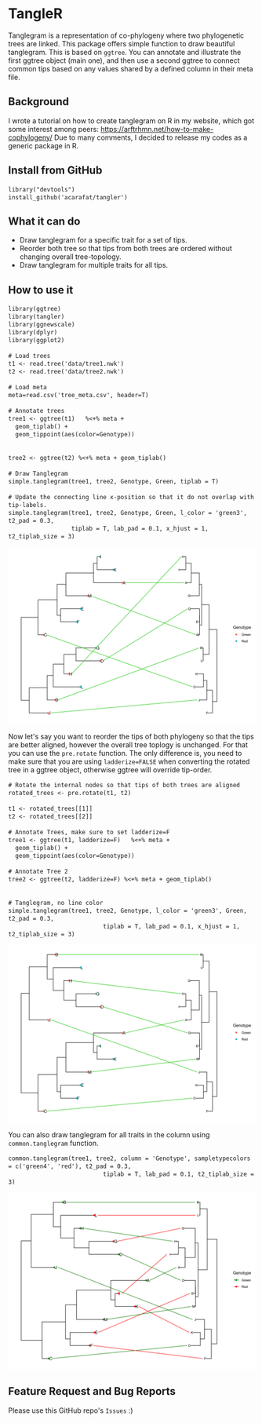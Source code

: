 # TangleR
Tanglegram is a representation of co-phylogeny where two phylogenetic trees are linked. This package offers simple function to draw beautiful tanglegram. This is based on `ggtree`. You can annotate and illustrate the first ggtree object (main one), and then use a second ggtree to connect common tips based on any values shared by a defined column in their meta file.

## Background
I wrote a tutorial on how to create tanglegram on R in my website, which got some interest among peers: https://arftrhmn.net/how-to-make-cophylogeny/
Due to many comments, I decided to release my codes as a generic package in R.

## Install from GitHub
```
library("devtools")
install_github('acarafat/tangler')
```

## What it can do
- Draw tanglegram for a specific trait for a set of tips.
- Reorder both tree so that tips from both trees are ordered without changing overall tree-topology.
- Draw tanglegram for multiple traits for all tips.


## How to use it
```
library(ggtree)
library(tangler)
library(ggnewscale)
library(dplyr)
library(ggplot2)

# Load trees
t1 <- read.tree('data/tree1.nwk')
t2 <- read.tree('data/tree2.nwk')

# Load meta
meta=read.csv('tree_meta.csv', header=T) 

# Annotate trees
tree1 <- ggtree(t1)   %<+% meta +
  geom_tiplab() +
  geom_tippoint(aes(color=Genotype))


tree2 <- ggtree(t2) %<+% meta + geom_tiplab()

# Draw Tanglegram
simple.tanglegram(tree1, tree2, Genotype, Green, tiplab = T)

# Update the connecting line x-position so that it do not overlap with tip-labels.
simple.tanglegram(tree1, tree2, Genotype, Green, l_color = 'green3',  t2_pad = 0.3,
                  tiplab = T, lab_pad = 0.1, x_hjust = 1, t2_tiplab_size = 3)
```

![Example](simple_tanglegram.png)


Now let's say you want to reorder the tips of both phylogeny so that the tips are better aligned, however the overall tree toplogy is unchanged. For that you can use the `pre.rotate` function. The only difference is, you need to make sure that you are using `ladderize=FALSE` when converting the rotated tree in a ggtree object, otherwise ggtree will override tip-order. 

```
# Rotate the internal nodes so that tips of both trees are aligned
rotated_trees <- pre.rotate(t1, t2)

t1 <- rotated_trees[[1]]
t2 <- rotated_trees[[2]]

# Annotate Trees, make sure to set ladderize=F
tree1 <- ggtree(t1, ladderize=F)   %<+% meta +
  geom_tiplab() +
  geom_tippoint(aes(color=Genotype))

# Annotate Tree 2
tree2 <- ggtree(t2, ladderize=F) %<+% meta + geom_tiplab()


# Tanglegram, no line color
simple.tanglegram(tree1, tree2, Genotype, l_color = 'green3', Green, t2_pad = 0.3,
                           tiplab = T, lab_pad = 0.1, x_hjust = 1, t2_tiplab_size = 3)
```

![Example](simple_tanglegram_ordered.png)

You can also draw tanglegram for all traits in the column using `common.tanglegram` function.

```
common.tanglegram(tree1, tree2, column = 'Genotype', sampletypecolors = c('green4', 'red'), t2_pad = 0.3,
                           tiplab = T, lab_pad = 0.1, t2_tiplab_size = 3)
```

![Example](common_tanglegram.png)
## Feature Request and Bug Reports
Please use this GitHub repo's `Issues` :) 
